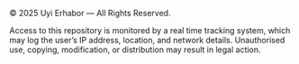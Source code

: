 © 2025 Uyi Erhabor — All Rights Reserved.

Access to this repository is monitored by a real time tracking system, which may log the user’s IP address, location, and network details. Unauthorised use, copying, modification, or distribution may result in legal action.
